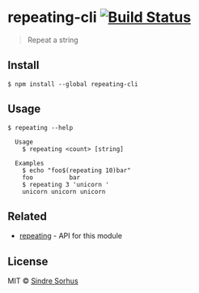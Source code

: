 # repeating-cli [![Build Status](https://travis-ci.org/sindresorhus/repeating-cli.svg?branch=master)](https://travis-ci.org/sindresorhus/repeating-cli)

> Repeat a string


## Install

```
$ npm install --global repeating-cli
```


## Usage

```
$ repeating --help

  Usage
    $ repeating <count> [string]

  Examples
    $ echo "foo$(repeating 10)bar"
    foo          bar
    $ repeating 3 'unicorn '
    unicorn unicorn unicorn
```


## Related

- [repeating](https://github.com/sindresorhus/repeating) - API for this module


## License

MIT © [Sindre Sorhus](https://sindresorhus.com)
